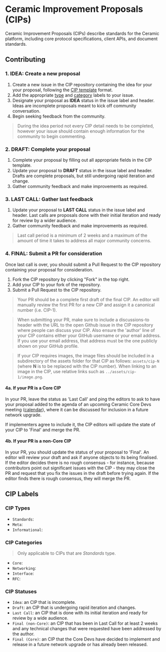 # Ceramic Improvement Proposals (CIPs)

Ceramic Improvement Proposals (CIPs) describe standards for the Ceramic platform, including core protocol specifications, client APIs, and document standards.

## Contributing

### 1. IDEA: Create a new proposal

1. Create a new issue in the CIP repository containing the idea for your your proposal, following the [CIP template](https://github.com/ceramicnetwork/CIP/blob/master/.github/ISSUE_TEMPLATE/cip-template.md) format. 
2. Add the appropriate [type](#cip-types) and [category](#cip-categories) labels to your issue.
3. Designate your proposal as **IDEA** status in the issue label and header. Ideas are incomplete proposals meant to kick off community conversation.
4. Begin seeking feedback from the community.

> During the idea period not every CIP detail needs to be completed, however your issue should contain enough information for the community to begin commenting.

### 2. DRAFT: Complete your proposal

1. Complete your proposal by filling out all appropriate fields in the CIP template.
2. Update your proposal to **DRAFT** status in the issue label and header. Drafts are complete proposals, but still undergoing rapid iteration and change.
3. Gather community feedback and make improvements as required.

### 3. LAST CALL: Gather last feedback

1. Update your proposal to **LAST CALL** status in the issue label and header. Last calls are proposals done with their initial iteration and ready for review by a wider audience.
2. Gather community feedback and make improvements as required.

> Last call period is a minimum of 2 weeks and a maximum of the amount of time it takes to address all major community concerns.

### 4. FINAL: Submit a PR for consideration

Once last call is over, you should submit a Pull Request to the CIP repository containing your proposal for consideration.

1. Fork the CIP repository by clicking "Fork" in the top right.
2. Add your CIP to your fork of the repository.
3. Submit a Pull Request to the CIP repository.

> Your PR should be a complete first draft of the final CIP. An editor will manually review the first PR for a new CIP and assign it a canonical number (i.e. CIP-1). 

> When submitting your PR, make sure to include a discussions-to header with the URL to the open Github issue in the CIP repository where people can discuss your CIP. Also ensure the 'author' line of your CIP contains either your GitHub username or your email address. If you use your email address, that address must be the one publicly shown on your GitHub profile.

> If your CIP requires images, the image files should be included in a subdirectory of the assets folder for that CIP as follows: `assets/cip-N` (where **N** is to be replaced with the CIP number). When linking to an image in the CIP, use relative links such as `../assets/cip-1/image.png`.

#### 4a. If your PR is a Core CIP

In your PR, leave the status as 'Last Call' and ping the editors to ask to have your proposal added to the agenda of an upcoming Ceramic Core Devs meeting ([calendar]()), where it can be discussed for inclusion in a future network upgrade. 

If implementers agree to include it, the CIP editors will update the state of your CIP to 'Final' and merge the PR.

#### 4b. If your PR is a non-Core CIP

In your PR, you should update the status of your proposal to 'Final'. An editor will review your draft and ask if anyone objects to its being finalised. If the editor decides there is no rough consensus - for instance, because contributors point out significant issues with the CIP - they may close the PR and request that you fix the issues in the draft before trying again. If the editor finds there is rough consensus, they will merge the PR.

## CIP Labels

### CIP Types

- `Standards`:
- `Meta`:
- `Informational`:

### CIP Categories

> Only applicable to CIPs that are *Standards* type.

- `Core`:
- `Networking`:
- `Interface`:
- `RFC`:

### CIP Statuses

- `Idea`: an CIP that is incomplete.
- `Draft`: an CIP that is undergoing rapid iteration and changes.
- `Last Call`: an CIP that is done with its initial iteration and ready for review by a wide audience.
- `Final (non-Core)`: an CIP that has been in Last Call for at least 2 weeks and any technical changes that were requested have been addressed by the author.
- `Final (Core)`: an CIP that the Core Devs have decided to implement and release in a future network upgrade or has already been released.
